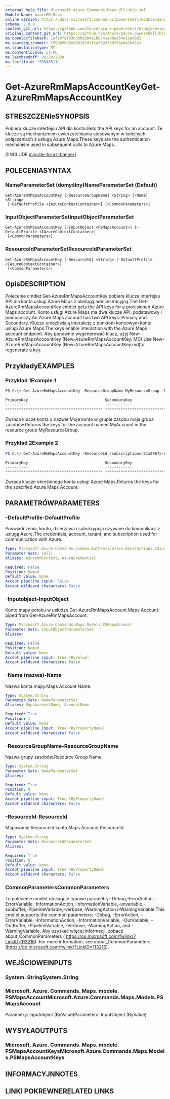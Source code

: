 ```yaml
---
external help file: Microsoft.Azure.Commands.Maps.dll-Help.xml
Module Name: AzureRM.Maps
online version: https://docs.microsoft.com/en-us/powershell/module/azurerm.maps/get-azurermmapsaccountkey
schema: 2.0.0
content_git_url: https://github.com/Azure/azure-powershell/blob/preview/src/ResourceManager/Maps/Commands.Maps/help/Get-AzureRmMapsAccountKey.md
original_content_git_url: https://github.com/Azure/azure-powershell/blob/preview/src/ResourceManager/Maps/Commands.Maps/help/Get-AzureRmMapsAccountKey.md
ms.openlocfilehash: 1afe0f8f93bd00a384e1bb741ed8ea54e1ae66d1
ms.sourcegitcommit: f599b50d5e980197d1fca769378df90a842b42a1
ms.translationtype: MT
ms.contentlocale: pl-PL
ms.lasthandoff: 08/20/2020
ms.locfileid: "93546511"
---
```

# <span data-ttu-id="29289-101">Get-AzureRmMapsAccountKey</span><span class="sxs-lookup"><span data-stu-id="29289-101">Get-AzureRmMapsAccountKey</span></span>

## <span data-ttu-id="29289-102">STRESZCZENIe</span><span class="sxs-lookup"><span data-stu-id="29289-102">SYNOPSIS</span></span>
<span data-ttu-id="29289-103">Pobiera klucze interfejsu API dla konta.</span><span class="sxs-lookup"><span data-stu-id="29289-103">Gets the API keys for an account.</span></span>
<span data-ttu-id="29289-104">Te klucze są mechanizmem uwierzytelniania stosowanym w kolejnych połączeniach z usługą Azure Maps.</span><span class="sxs-lookup"><span data-stu-id="29289-104">These keys are the authentication mechanism used in subsequent calls to Azure Maps.</span></span>

[!INCLUDE [migrate-to-az-banner](../../includes/migrate-to-az-banner.md)]

## <span data-ttu-id="29289-105">POLECENIA</span><span class="sxs-lookup"><span data-stu-id="29289-105">SYNTAX</span></span>

### <span data-ttu-id="29289-106">NameParameterSet (domyślny)</span><span class="sxs-lookup"><span data-stu-id="29289-106">NameParameterSet (Default)</span></span>
```
Get-AzureRmMapsAccountKey [-ResourceGroupName] <String> [-Name] <String>
 [-DefaultProfile <IAzureContextContainer>] [<CommonParameters>]
```

### <span data-ttu-id="29289-107">InputObjectParameterSet</span><span class="sxs-lookup"><span data-stu-id="29289-107">InputObjectParameterSet</span></span>
```
Get-AzureRmMapsAccountKey [-InputObject <PSMapsAccount>] [-DefaultProfile <IAzureContextContainer>]
 [<CommonParameters>]
```

### <span data-ttu-id="29289-108">ResourceIdParameterSet</span><span class="sxs-lookup"><span data-stu-id="29289-108">ResourceIdParameterSet</span></span>
```
Get-AzureRmMapsAccountKey [-ResourceId] <String> [-DefaultProfile <IAzureContextContainer>]
 [<CommonParameters>]
```

## <span data-ttu-id="29289-109">Opis</span><span class="sxs-lookup"><span data-stu-id="29289-109">DESCRIPTION</span></span>
<span data-ttu-id="29289-110">Polecenie cmdlet Get-AzureRmMapsAccountKey pobiera klucze interfejsu API dla konta usługi Azure Maps z obsługą administracyjną.</span><span class="sxs-lookup"><span data-stu-id="29289-110">The Get-AzureRmMapsAccountKey cmdlet gets the API keys for a provisioned Azure Maps account.</span></span>
<span data-ttu-id="29289-111">Konto usługi Azure Maps ma dwa klucze API: podstawowy i pomocniczy.</span><span class="sxs-lookup"><span data-stu-id="29289-111">An Azure Maps account has two API keys: Primary and Secondary.</span></span>
<span data-ttu-id="29289-112">Klucze umożliwiają interakcję z punktem końcowym konta usługi Azure Maps.</span><span class="sxs-lookup"><span data-stu-id="29289-112">The keys enable interaction with the Azure Maps account endpoint.</span></span>
<span data-ttu-id="29289-113">Aby ponownie wygenerować klucz, użyj New-AzureRmMapsAccountKey (New-AzureRmMapsAccountKey. MD).</span><span class="sxs-lookup"><span data-stu-id="29289-113">Use New-AzureRmMapsAccountKey (New-AzureRmMapsAccountKey.md)to regenerate a key.</span></span>

## <span data-ttu-id="29289-114">Przykłady</span><span class="sxs-lookup"><span data-stu-id="29289-114">EXAMPLES</span></span>

### <span data-ttu-id="29289-115">Przykład 1</span><span class="sxs-lookup"><span data-stu-id="29289-115">Example 1</span></span>
```powershell
PS C:\> Get-AzureRmMapsAccountKey -ResourceGroupName MyResourceGroup -Name MyAccount

PrimaryKey                                  SecondaryKey
----------                                  ------------
******************************************* *******************************************
```

<span data-ttu-id="29289-116">Zwraca klucze konta o nazwie Moje konto w grupie zasobu moja grupa zasobów.</span><span class="sxs-lookup"><span data-stu-id="29289-116">Returns the keys for the account named MyAccount in the resource group MyResourceGroup.</span></span>

### <span data-ttu-id="29289-117">Przykład 2</span><span class="sxs-lookup"><span data-stu-id="29289-117">Example 2</span></span>
```powershell
PS C:\> Get-AzureRmMapsAccountKey -ResourceId /subscriptions/21a9967a-e8a9-4656-a70b-96ff1c4d05a0/resourceGroups/MyResourceGroup/providers/Microsoft.Maps/accounts/MyAccount

PrimaryKey                                  SecondaryKey
----------                                  ------------
******************************************* *******************************************
```

<span data-ttu-id="29289-118">Zwraca klucze określonego konta usługi Azure Maps.</span><span class="sxs-lookup"><span data-stu-id="29289-118">Returns the keys for the specified Azure Maps Account.</span></span>

## <span data-ttu-id="29289-119">PARAMETRÓW</span><span class="sxs-lookup"><span data-stu-id="29289-119">PARAMETERS</span></span>

### <span data-ttu-id="29289-120">-DefaultProfile</span><span class="sxs-lookup"><span data-stu-id="29289-120">-DefaultProfile</span></span>
<span data-ttu-id="29289-121">Poświadczenia, konto, dzierżawa i subskrypcja używane do komunikacji z usługą Azure.</span><span class="sxs-lookup"><span data-stu-id="29289-121">The credentials, account, tenant, and subscription used for communication with Azure.</span></span>

```yaml
Type: Microsoft.Azure.Commands.Common.Authentication.Abstractions.IAzureContextContainer
Parameter Sets: (All)
Aliases: AzureRmContext, AzureCredential

Required: False
Position: Named
Default value: None
Accept pipeline input: False
Accept wildcard characters: False
```

### <span data-ttu-id="29289-122">-Inputobject</span><span class="sxs-lookup"><span data-stu-id="29289-122">-InputObject</span></span>
<span data-ttu-id="29289-123">Konto mapy potoku w usłudze Get-AzureRmMapsAccount.</span><span class="sxs-lookup"><span data-stu-id="29289-123">Maps Account piped from Get-AzureRmMapsAccount.</span></span>

```yaml
Type: Microsoft.Azure.Commands.Maps.Models.PSMapsAccount
Parameter Sets: InputObjectParameterSet
Aliases:

Required: False
Position: Named
Default value: None
Accept pipeline input: True (ByValue)
Accept wildcard characters: False
```

### <span data-ttu-id="29289-124">-Name (nazwa)</span><span class="sxs-lookup"><span data-stu-id="29289-124">-Name</span></span>
<span data-ttu-id="29289-125">Nazwa konta mapy.</span><span class="sxs-lookup"><span data-stu-id="29289-125">Maps Account Name.</span></span>

```yaml
Type: System.String
Parameter Sets: NameParameterSet
Aliases: MapsAccountName, AccountName

Required: True
Position: 1
Default value: None
Accept pipeline input: True (ByPropertyName)
Accept wildcard characters: False
```

### <span data-ttu-id="29289-126">-ResourceGroupName</span><span class="sxs-lookup"><span data-stu-id="29289-126">-ResourceGroupName</span></span>
<span data-ttu-id="29289-127">Nazwa grupy zasobów.</span><span class="sxs-lookup"><span data-stu-id="29289-127">Resource Group Name.</span></span>

```yaml
Type: System.String
Parameter Sets: NameParameterSet
Aliases:

Required: True
Position: 0
Default value: None
Accept pipeline input: True (ByPropertyName)
Accept wildcard characters: False
```

### <span data-ttu-id="29289-128">-ResourceId</span><span class="sxs-lookup"><span data-stu-id="29289-128">-ResourceId</span></span>
<span data-ttu-id="29289-129">Mapowanie ResourceId konta.</span><span class="sxs-lookup"><span data-stu-id="29289-129">Maps Account ResourceId.</span></span>

```yaml
Type: System.String
Parameter Sets: ResourceIdParameterSet
Aliases:

Required: True
Position: 0
Default value: None
Accept pipeline input: True (ByPropertyName)
Accept wildcard characters: False
```

### <span data-ttu-id="29289-130">CommonParameters</span><span class="sxs-lookup"><span data-stu-id="29289-130">CommonParameters</span></span>
<span data-ttu-id="29289-131">To polecenie cmdlet obsługuje typowe parametry:-Debug,-ErrorAction,-ErrorVariable,-InformationAction,-InformationVariable,-unvariable,-subbuffer,-PipelineVariable,-verbose,-WarningAction i-WarningVariable.</span><span class="sxs-lookup"><span data-stu-id="29289-131">This cmdlet supports the common parameters: -Debug, -ErrorAction, -ErrorVariable, -InformationAction, -InformationVariable, -OutVariable, -OutBuffer, -PipelineVariable, -Verbose, -WarningAction, and -WarningVariable.</span></span> <span data-ttu-id="29289-132">Aby uzyskać więcej informacji, zobacz about_CommonParameters ( https://go.microsoft.com/fwlink/?LinkID=113216) .</span><span class="sxs-lookup"><span data-stu-id="29289-132">For more information, see about_CommonParameters (https://go.microsoft.com/fwlink/?LinkID=113216).</span></span>

## <span data-ttu-id="29289-133">WEJŚCIOWE</span><span class="sxs-lookup"><span data-stu-id="29289-133">INPUTS</span></span>

### <span data-ttu-id="29289-134">System. String</span><span class="sxs-lookup"><span data-stu-id="29289-134">System.String</span></span>

### <span data-ttu-id="29289-135">Microsoft. Azure. Commands. Maps. modele. PSMapsAccount</span><span class="sxs-lookup"><span data-stu-id="29289-135">Microsoft.Azure.Commands.Maps.Models.PSMapsAccount</span></span>
<span data-ttu-id="29289-136">Parametry: Inputobject (ByValue)</span><span class="sxs-lookup"><span data-stu-id="29289-136">Parameters: InputObject (ByValue)</span></span>

## <span data-ttu-id="29289-137">WYSYŁA</span><span class="sxs-lookup"><span data-stu-id="29289-137">OUTPUTS</span></span>

### <span data-ttu-id="29289-138">Microsoft. Azure. Commands. Maps. modele. PSMapsAccountKeys</span><span class="sxs-lookup"><span data-stu-id="29289-138">Microsoft.Azure.Commands.Maps.Models.PSMapsAccountKeys</span></span>

## <span data-ttu-id="29289-139">INFORMACYJN</span><span class="sxs-lookup"><span data-stu-id="29289-139">NOTES</span></span>

## <span data-ttu-id="29289-140">LINKI POKREWNE</span><span class="sxs-lookup"><span data-stu-id="29289-140">RELATED LINKS</span></span>

